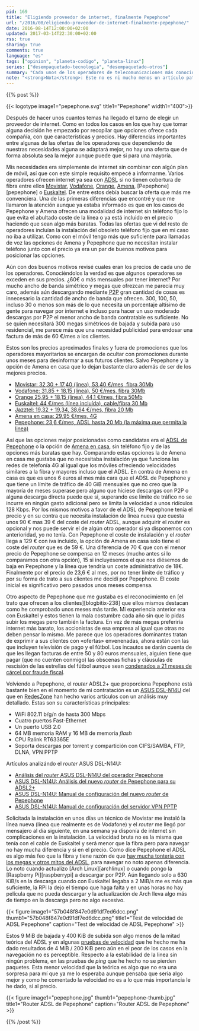 ```yaml
---
pid: 169
title: "Eligiendo proveedor de internet, finalmente Pepephone"
url: "/2016/08/eligiendo-proveedor-de-internet-finalmente-pepephone/"
date: 2016-08-14T12:00:00+02:00
updated: 2017-03-14T22:30:00+02:00
rss: true
sharing: true
comments: true
language: "es"
tags: ["opinion", "planeta-codigo", "planeta-linux"]
series: ["desempaquetado-tecnologia", "desempaquetado-otros"]
summary: "Cada unos de los operadores de telecomunicaciones más conocidos e importantes ofrecen internet ya sean con fibra óptica, ADSL o incluso 4G. Junto con la forma de ofrecer internet que en la mayoría es mediante fibra las diferencias están en el precio y las diferencias son significativas. En este artículo comentaré que opciones he barajado y por cual me he decidido finalmente."
note: "<strong>Nota</strong>: Este no es ni mucho menos un artículo patrocinado encubierto. Simplemente es mi experiencia en la búsqueda de un proveedor de internet y como cliente."
---
```


{{% post %}}


{{< logotype image1="pepephone.svg" title1="Pepephone" width1="400">}}

Después de hacer unos cuantos temas ha llegado el turno de elegir un proveedor de internet. Como en todos los casos en los que hay que tomar alguna decisión he empezado por recopilar que opciones ofrece cada compañía, con que características y precios. Hay diferencias importantes entre algunas de las ofertas de los operadores que dependiendo de nuestras necesidades alguna se adaptará mejor, no hay una oferta que de forma absoluta sea la mejor aunque puede que si para una mayoría.

Mis necesidades era simplemente de internet sin combinar con algún plan de móvil, así que con este simple requisito empecé a informarme. Varios operadores ofrecen internet ya sea con <abbr title="Asymmetric Digital Subscriber Line">ADSL</abbr> si no tienen cobertura de fibra entre ellos [Movistar](http://www.movistar.es/), [Vodafone](http://www.vodafone.es), [Orange](https://www.orange.es/), [Amena](http://www.amena.com/), [Pepephone][pepephone] o [Euskaltel](http://www.euskaltel.com). De entre estos debía buscar la oferta que más me convenciera. Una de las primeras diferencias que encontré y que me llamaron la atención aunque ya estaba informado es que en los casos de Pepephone y Amena ofrecen una modalidad de internet sin teléfono fijo lo que evita el abultado coste de la línea o ya está incluido en el precio haciendo que sean algo más baratas. Todas las ofertas que vi del resto de operadores incluían la instalación del obsoleto teléfono fijo que en mi caso no iba a utilizar. Como con el móvil tengo más que suficiente para llamadas de voz las opciones de Amena y Pepephone que no necesitan instalar teléfono junto con el precio ya era un par de buenos motivos para posicionar las opciones.

Aún con dos buenos motivos revisé cuales eran los precios de cada uno de los operadores. Conociéndolos la verdad es que algunos operadores se exceden en sus precios. ¿60€ o más mensuales por tener internet? Por mucho ancho de banda simétrico y megas que ofrezcan me parecía muy caro, además aún descargando mediante <abbr title="Peer-to-peer">P2P</abbr> gran cantidad de cosas es innecesario la cantidad de ancho de banda que ofrecen. 300, 100, 50, incluso 30 o menos son más de lo que necesita un porcentaje altísimo de gente para navegar por internet e incluso para hacer un uso moderado descargas por P2P el menor ancho de banda contratable es suficiente. No se quien necesitará 300 megas simétricos de bajada y subida para uso residencial, me parece más que una necesidad publicidad para endosar una factura de más de 60 €/mes a los clientes.

Estos son los precios aproximados finales y fuera de promociones que los operadores mayoritarios se encargan de ocultar con promociones durante unos meses para desinformar a sus futuros clientes. Salvo Pepephone y la opción de Amena en casa que lo dejan bastante claro además de ser de los mejores precios.

* [Movistar: 32,30 + 17,40 (linea), 53,40 €/mes, fibra 30Mb](http://www.movistar.es/particulares/internet/adsl-fibra-optica?pid=PA-home-NuestrosProductos-2)
* [Vodafone: 31,85 + 18,15 (linea), 50 €/mes, fibra 30Mb](https://www.vodafone.es/tienda/particulares/es/internet-y-fijo/tarifas-cobertura-fibra-adsl/?mostrarGE=true)
* [Orange 25,95 + 18,15 (linea), 44,1 €/mes, fibra 50Mb](https://internet.orange.es/adsl/)
* [Euskaltel: 44 €/mes (línea incluída), cable/fibra 30 Mb](https://www.euskaltel.com/CanalOnline/particulares/tienda/fijo/modalidades-internet)
* [Jazztel: 19,32 + 19,34, 38,64 €/mes, fibra 20 Mb](https://www.jazztel.com/internet/fibra.html)
* [Amena en casa: 29,95 €/mes, 4G](http://www.amena.com/tarifas/)
* [Pepephone: 23,6 €/mes, ADSL hasta 20 Mb (la máxima que permita la linea)](https://www.pepephone.com/internet-en-casa)

Así que las opciones mejor posicionadas como candidatas era el [ADSL de Pepephone](https://www.pepephone.com/internet-en-casa) o la opción de [Amena en casa](http://tiendaonline2.amena.com/tarifas/amena-en-casa), sin teléfono fijo y de las opciones más baratas que hay. Comparando estas opciones la de Amena en casa me gustaba que no necesitaba instalación ya que funciona las redes de telefonía 4G al igual que los móviles ofreciendo velocidades similares a la fibra y mayores incluso que el ADSL. En contra de Amena en casa es que es unos 6 euros al mes más cara que el ADSL de Pepephone y que tiene un límite de tráfico de 40 GiB mensuales que no creo que la mayoría de meses superase pero alguno que hiciese descargas con P2P o alguna descarga directa puede que si, superando ese límite de tráfico no se incurre en ningún gasto adicional pero se limita la velocidad a unos ridículos 128 Kbps. Por los mismos motivos a favor de el ADSL de Pepephone tenía el precio y en su contra que necesita instalación de línea nueva que cuesta unos 90 € mas 39 € del coste del _router_ ADSL, aunque adquirir el _router_ es opcional y nos puede servir el de algún otro operador si ya disponemos con anterioridad, yo no tenía. Con Pepephone el coste de instalación y el _router_ llega a 129 € con iva incluido, la opción de Amena en casa solo tiene el coste del _router_ que es de 59 €. Una diferencia de 70 € que con el menor precio de Pepephone se compensa en 12 meses (mucho antes si lo comparamos con otra opción), 15 si incluyésemos el que nos diésemos de baja en Pepephone y la línea que tendría un coste administrativo de 18€. Finalmente por el precio de 23,6 € al mes, por no tener límite de tráfico y por su forma de trato a sus clientes me decidí por Pepephone. El coste inicial es significativo pero pasados unos meses compensa.

Otro aspecto de Pepephone que me gustaba es el reconocimiento en [el trato que ofrecen a los clientes][blogbitix-238] que ellos mismos destacan como he comprobado unos meses más tarde. Mi experiencia anterior era con Euskaltel y estos tienen la mala costumbre cada año sin que lo pidas subir los megas pero también la factura. En vez de más megas preferiría internet más barato, los accionistas de esa empresa al igual que otras no deben pensar lo mismo. Me parece que los operadores dominantes tratan de exprimir a sus clientes con «ofertas» envenenadas, ahora están con las que incluyen televisión de pago y el fútbol. Los incautos se darán cuenta de que les llegan facturas de entre 50 y 80 euros mensuales, alguien tiene que pagar (que no cuenten conmigo) las obscenas fichas y cláusulas de rescisión de las estrellas del fútbol aunque sean [condenados a 21 meses de cárcel por fraude fiscal](http://www.eldiario.es/catalunya/Messi-condenados-carcel-fraude-fiscal_0_534396864.html).

Volviendo a Pepephone, el _router_ ADSL2+ que proporciona Pepephone está bastante bien en el momento de mi contratación es un [ASUS DSL-N14U](https://www.asus.com/es/Networking/DSLN14U/) del que en [RedesZone](http://www.redeszone.net/) han hecho varios artículos con un análisis muy detallado. Estas son su características principales:

* WiFi 802.11 b/g/n de hasta 300 Mbps
* Cuatro puertos Fast-Ethernet
* Un puerto USB 2.0
* 64 MB memoria RAM y 16 MB de memoria _flash_
* CPU Ralink RT63365E
* Soporta descargas por torrent y compartición con CIFS/SAMBA, FTP, DLNA, VPN PPTP

Artículos analizándo el _router_ ASUS DSL-N14U:

* [Análisis del _router_ ASUS DSL-N14U del operador Pepephone](https://www.redeszone.net/2016/07/25/analisis-del-router-asus-dsl-n14u-del-operador-pepephone/)
* [ASUS DSL-N14U: Análisis del nuevo _router_ de Pepephone para su ADSL2+](https://www.redeszone.net/pepephone/asus-dsl-n14u-analisis/)
* [ASUS DSL-N14U: Manual de configuración del nuevo _router_ de Pepephone](https://www.redeszone.net/pepephone/asus-dsl-n14u-manual-configuracion/)
* [ASUS DSL-N14U: Manual de configuración del servidor VPN PPTP](http:s//www.redeszone.net/pepephone/asus-dsl-n14u-manual-servidor-vpn-pptp/)

Solicitada la instalación en unos días un técnico de Movistar me instaló la línea nueva (linea que realmente es de Vodafone) y el _router_ me llegó por mensajero al día siguiente, en una semana ya disponía de internet sin complicaciones en la instalación. La velocidad bruta no es la misma que tenía con el cable de Euskaltel y será menor que la fibra pero para navegar no hay mucha diferencia y si en el precio. Como dice Pepephone el ADSL es algo más feo que la fibra y tiene razón de que [hay mucha tontería con los megas y otros mitos del ADSL](http://blog.pepephone.com/index.php/5-verdades-muy-largas-sobre-el-adsl/), para navegar no noto apenas diferencia. Lo noto cuando actualizo [Arch Linux][archlinux] o cuando pongo la [Raspberry Pi][raspberrypi] a descargar por P2P. Aún llegando solo a 630 KiB/s en la descarga cuando con Euskaltel llegaba a 2 MiB/s me es más que suficiente, la RPi la dejo el tiempo que haga falta y en unas horas no hay película que no pueda descargar y la actualización de Arch lleva algo más de tiempo en la descarga pero no algo excesivo.

<div class="media">
    {{< figure
        image1="57b048f847e0d91df7ed6dcc.png" thumb1="57b048f847e0d91df7ed6dcc.png" title1="Test de velocidad de ADSL Pepephone"
        caption="Test de velocidad de ADSL Pepephone" >}}
</div>

Estos 9 MiB de bajada y 400 KiB de subida son algo menos de la mitad teórica del ADSL y en algunas [pruebas de velocidad](https://www.testdevelocidad.es/) que he hecho me ha dado resultados de 4 MiB / 200 KiB pero aún en el peor de los casos en la navegación no es perceptible. Respecto a la estabilidad de la linea sin ningún problema, en las pruebas de _ping_ que he hecho no se pierden paquetes. Esta menor velocidad que la teórica es algo que no era una sorpresa para mí que ya me lo esperaba aunque pensaba que sería algo mejor y como he comentado la velocidad no es a lo que más importancia le he dado, si al precio.

<div class="media">
    {{< figure
        image1="pepephone.jpg" thumb1="pepephone-thumb.jpg" title1="Router ADSL de Pepephone"
        caption="Router ADSL de Pepephone" >}}
</div>

{{% /post %}}
